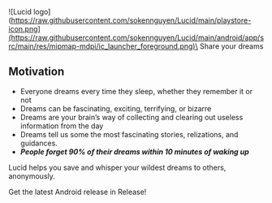 ![Lucid logo](https://raw.githubusercontent.com/sokennguyen/Lucid/main/playstore-icon.png](https://raw.githubusercontent.com/sokennguyen/Lucid/main/android/app/src/main/res/mipmap-mdpi/ic_launcher_foreground.png)\
Share your dreams

## Motivation
- Everyone dreams every time they sleep, whether they remember it or not
- Dreams can be fascinating, exciting, terrifying, or bizarre
- Dreams are your brain’s way of collecting and clearing out useless information from the day
- Dreams tell us some the most fascinating stories, relizations, and guidances.
- __*People forget 90% of their dreams within 10 minutes of waking up*__

Lucid helps you save and whisper your wildest dreams to others, anonymously.


Get the latest Android release in Release!
